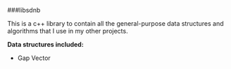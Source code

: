 ###libsdnb

This is a c++ library to contain all the general-purpose data structures and algorithms that I use in my other projects.

__Data structures included:__

- Gap Vector

